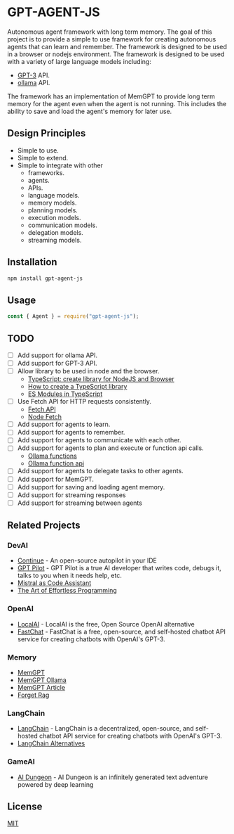 # GPT-AGENT-JS

Autonomous agent framework with long term memory. The goal of this project is to provide a simple to use framework for creating autonomous agents that can learn and remember. The framework is designed to be used in a browser or nodejs environment. The framework is designed to be used with a variety of large language models including:

- [GPT-3](https://openai.com/blog/openai-api/) API.
- [ollama](https://github.com/jmorganca/ollama/blob/main/docs/api.md) API.

The framework has an implementation of MemGPT to provide long term memory for the agent even when the agent is not running. This includes the ability to save and load the agent's memory for later use.

## Design Principles

- Simple to use.
- Simple to extend.
- Simple to integrate with other
  - frameworks.
  - agents.
  - APIs.
  - language models.
  - memory models.
  - planning models.
  - execution models.
  - communication models.
  - delegation models.
  - streaming models.

## Installation

```bash
npm install gpt-agent-js
```

## Usage

```javascript
const { Agent } = require("gpt-agent-js");
```

## TODO

- [ ] Add support for ollama API.
- [ ] Add support for GPT-3 API.
- [ ] Allow library to be used in node and the browser.
  - [TypeScript: create library for NodeJS and Browser](https://medium.com/collaborne-engineering/typescript-create-library-for-nodejs-and-browser-fece291d517f)
  - [How to create a TypeScript library](https://medium.com/@koresar/how-to-create-a-typescript-library-1e88a7dc1fd)
  - [ES Modules in TypeScript](https://www.typescriptlang.org/docs/handbook/modules/reference.html#node16-nodenext)
- [ ] Use Fetch API for HTTP requests consistently.
  - [Fetch API](https://developer.mozilla.org/en-US/docs/Web/API/Fetch_API)
  - [Node Fetch](https://www.npmjs.com/package/node-fetch)
- [ ] Add support for agents to learn.
- [ ] Add support for agents to remember.
- [ ] Add support for agents to communicate with each other.
- [ ] Add support for agents to plan and execute or function api calls.
  - [Ollama functions](https://github.com/langchain-ai/langchainjs/blob/main/langchain/src/experimental/chat_models/ollama_functions.ts)
  - [Ollama function api](https://js.langchain.com/docs/integrations/chat/ollama_functions)
- [ ] Add support for agents to delegate tasks to other agents.
- [ ] Add support for MemGPT.
- [ ] Add support for saving and loading agent memory.
- [ ] Add support for streaming responses
- [ ] Add support for streaming between agents

## Related Projects

### DevAI

- [Continue](https://continue.dev) - An open-source autopilot in your IDE
- [GPT Pilot](https://github.com/Pythagora-io/gpt-pilot) - GPT Pilot is a true AI developer that writes code, debugs it, talks to you when it needs help, etc.
- [Mistral as Code Assistant](https://www.e2enetworks.com/blog/how-to-leverage-mistral-7b-llm-as-a-coding-assistant)
- [The Art of Effortless Programming](https://medium.com/javascript-scene/the-art-of-effortless-programming-3e1860abe1d3)

### OpenAI

- [LocalAI](localai.io) - LocalAI is the free, Open Source OpenAI alternative
- [FastChat](https://github.com/lm-sys/FastChat/blob/main/docs/openai_api.md) - FastChat is a free, open-source, and self-hosted chatbot API service for creating chatbots with OpenAI's GPT-3.

### Memory

- [MemGPT](https://memgpt.readme.io/docs)
- [MemGPT Ollama](https://memgpt.readme.io/docs/ollama)
- [MemGPT Article](https://medium.com/@lawrenceteixeira/memgpt-unlimited-memory-without-token-constraints-for-generative-ai-platforms-like-gpt-4-lamda-0c755ece7d05)
- [Forget Rag](https://james-tn.medium.com/forget-rag-embrace-agent-design-for-a-more-intelligent-grounded-chatgpt-6c562d903c61)

### LangChain

- [LangChain](https://langchain.com) - LangChain is a decentralized, open-source, and self-hosted chatbot API service for creating chatbots with OpenAI's GPT-3.
- [LangChain Alternatives](https://blog.apify.com/langchain-alternatives)

### GameAI

- [AI Dungeon](https://play.aidungeon.io) - AI Dungeon is an infinitely generated text adventure powered by deep learning

## License

[MIT](https://choosealicense.com/licenses/mit/)
